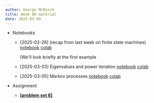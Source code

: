 ```yaml
---
author: George McNinch
title: Week 08 material
date: 2025-03-09
---
```


- Notebooks

  - [2025-02-26] (recap from last week on finite state machines)
    [notebook](/course-content/week07-02--FSM.ipynb)
	[colab](https://colab.research.google.com/github/gmcninch-tufts/2025-Sp-Math087/blob/main/course-content/week07-02--FSM.ipynb)
    
	(We'll look briefly at the first example

  
  - [2025-03-03] Eigenvalues and power iteration
	  [notebook](/course-content/week08-01--eigen.ipynb)
	  [colab](https://colab.research.google.com/github/gmcninch-tufts/2025-Sp-Math087/blob/main/course-content/week08-01--eigen.ipynb)


  - [2025-03-05] Markov processes
	  [notebook](/course-content/week08-02--markov.ipynb)
	  [colab](https://colab.research.google.com/github/gmcninch-tufts/2025-Sp-Math087/blob/main/course-content/week08-02--markov.ipynb)
  

- Assignment

	- [**[problem set 6]**](/course-assignments/PS06--2025-03-09.pdf)
	
